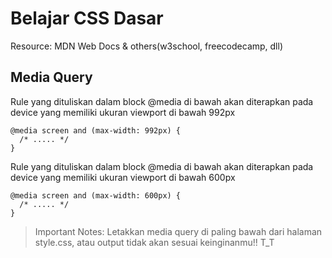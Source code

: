 # Belajar CSS Dasar
Resource: MDN Web Docs & others(w3school, freecodecamp, dll)

## Media Query

Rule yang dituliskan dalam block @media di bawah akan diterapkan pada device yang memiliki ukuran viewport di bawah 992px
```
@media screen and (max-width: 992px) {
  /* ..... */
}
```
 
Rule yang dituliskan dalam block @media di bawah akan diterapkan pada device yang memiliki ukuran viewport di bawah 600px
```
@media screen and (max-width: 600px) {
  /* ..... */
}
```

> Important Notes: Letakkan media query di paling bawah dari halaman style.css, atau output tidak akan sesuai keinginanmu!! T_T
